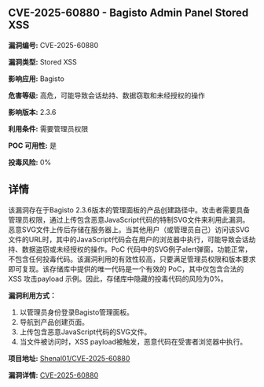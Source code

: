 ## CVE-2025-60880 - Bagisto Admin Panel Stored XSS

**漏洞编号:** CVE-2025-60880

**漏洞类型:** Stored XSS

**影响应用:** Bagisto

**危害等级:** 高危，可能导致会话劫持、数据窃取和未经授权的操作

**影响版本:** 2.3.6

**利用条件:** 需要管理员权限

**POC 可用性:** 是

**投毒风险:** 0%

## 详情

该漏洞存在于Bagisto 2.3.6版本的管理面板的产品创建路径中。攻击者需要具备管理员权限，通过上传包含恶意JavaScript代码的特制SVG文件来利用此漏洞。恶意SVG文件上传后存储在服务器上。当其他用户（或管理员自己）访问该SVG文件的URL时，其中的JavaScript代码会在用户的浏览器中执行，可能导致会话劫持、数据盗窃或未经授权的操作。PoC 代码中的SVG例子alert弹窗，功能正常，不包含任何投毒代码。该漏洞利用的有效性较高，只要满足管理员权限和版本要求即可复现。该存储库中提供的唯一代码是一个有效的 PoC，其中仅包含合法的 XSS 攻击payload 示例。因此，存储库中隐藏的投毒代码的风险为0%。

**漏洞利用方式：**

1.  以管理员身份登录Bagisto管理面板。
2.  导航到产品创建页面。
3.  上传包含恶意JavaScript代码的SVG文件。
4.  当文件被访问时，XSS payload被触发，恶意代码在受害者浏览器中执行。

**项目地址:** [Shenal01/CVE-2025-60880](https://github.com/Shenal01/CVE-2025-60880)

**漏洞详情:** [CVE-2025-60880](https://nvd.nist.gov/vuln/detail/CVE-2025-60880)
